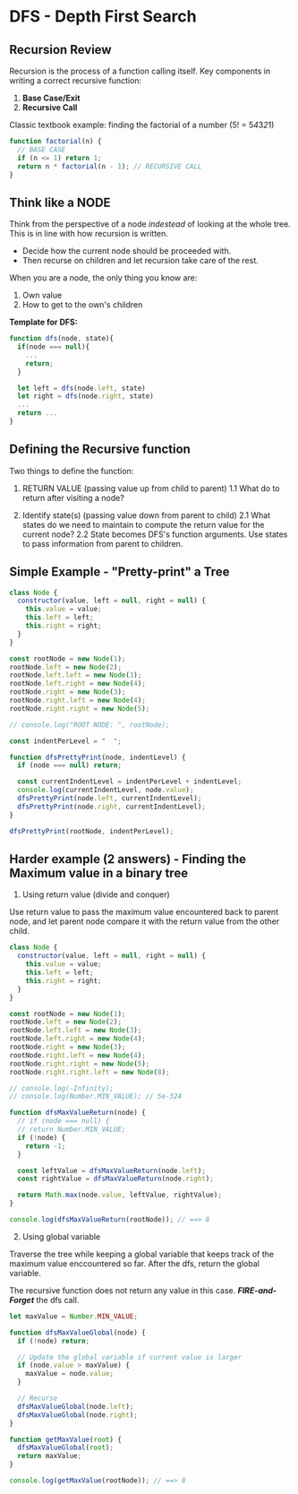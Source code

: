 # DFS - Depth First Search

## Recursion Review

Recursion is the process of a function calling itself. Key components in writing a correct recursive function:

1. **Base Case/Exit**
1. **Recursive Call**

Classic textbook example: finding the factorial of a number (5! = 5*4*3*2*1)

```js
function factorial(n) {
  // BASE CASE
  if (n <= 1) return 1;
  return n * factorial(n - 1); // RECURSIVE CALL
}
```

## Think like a NODE

Think from the perspective of a node _indestead_ of looking at the whole tree. This is in line with how recursion is written.

- Decide how the current node should be proceeded with.
- Then recurse on children and let recursion take care of the rest.

When you are a node, the only thing you know are:

1. Own value
2. How to get to the own's children

**Template for DFS:**

```js
function dfs(node, state){
  if(node === null){
    ...
    return;
  }

  let left = dfs(node.left, state)
  let right = dfs(node.right, state)
  ...
  return ...
}
```

## Defining the Recursive function

Two things to define the function:

1. RETURN VALUE (passing value up from child to parent)
   1.1 What do to return after visiting a node?

2. Identify state(s) (passing value down from parent to child)
   2.1 What states do we need to maintain to compute the return value for the current node?
   2.2 State becomes DFS's function arguments. Use states to pass information from parent to children.

## Simple Example - "Pretty-print" a Tree

```js
class Node {
  constructor(value, left = null, right = null) {
    this.value = value;
    this.left = left;
    this.right = right;
  }
}

const rootNode = new Node(1);
rootNode.left = new Node(2);
rootNode.left.left = new Node(3);
rootNode.left.right = new Node(4);
rootNode.right = new Node(3);
rootNode.right.left = new Node(4);
rootNode.right.right = new Node(5);

// console.log("ROOT NODE: ", rootNode);

const indentPerLevel = "  ";

function dfsPrettyPrint(node, indentLevel) {
  if (node === null) return;

  const currentIndentLevel = indentPerLevel + indentLevel;
  console.log(currentIndentLevel, node.value);
  dfsPrettyPrint(node.left, currentIndentLevel);
  dfsPrettyPrint(node.right, currentIndentLevel);
}

dfsPrettyPrint(rootNode, indentPerLevel);
```

## Harder example (2 answers) - Finding the Maximum value in a binary tree

1. Using return value (divide and conquer)

Use return value to pass the maximum value encountered back to parent node,
and let parent node compare it with the return value from the other child.

```js
class Node {
  constructor(value, left = null, right = null) {
    this.value = value;
    this.left = left;
    this.right = right;
  }
}

const rootNode = new Node(1);
rootNode.left = new Node(2);
rootNode.left.left = new Node(3);
rootNode.left.right = new Node(4);
rootNode.right = new Node(3);
rootNode.right.left = new Node(4);
rootNode.right.right = new Node(5);
rootNode.right.right.left = new Node(8);
```

```js
// console.log(-Infinity);
// console.log(Number.MIN_VALUE); // 5e-324

function dfsMaxValueReturn(node) {
  // if (node === null) {
  // return Number.MIN_VALUE;
  if (!node) {
    return -1;
  }

  const leftValue = dfsMaxValueReturn(node.left);
  const rightValue = dfsMaxValueReturn(node.right);

  return Math.max(node.value, leftValue, rightValue);
}

console.log(dfsMaxValueReturn(rootNode)); // ==> 8
```

2. Using global variable

Traverse the tree while keeping a global variable that keeps track of the
maximum value enccountered so far. After the dfs, return the global variable.

The recursive function does not return any value in this case.
**_FIRE-and-Forget_** the dfs call.

```js
let maxValue = Number.MIN_VALUE;

function dfsMaxValueGlobal(node) {
  if (!node) return;

  // Update the global variable if current value is larger
  if (node.value > maxValue) {
    maxValue = node.value;
  }

  // Recurse
  dfsMaxValueGlobal(node.left);
  dfsMaxValueGlobal(node.right);
}

function getMaxValue(root) {
  dfsMaxValueGlobal(root);
  return maxValue;
}

console.log(getMaxValue(rootNode)); // ==> 8
```
